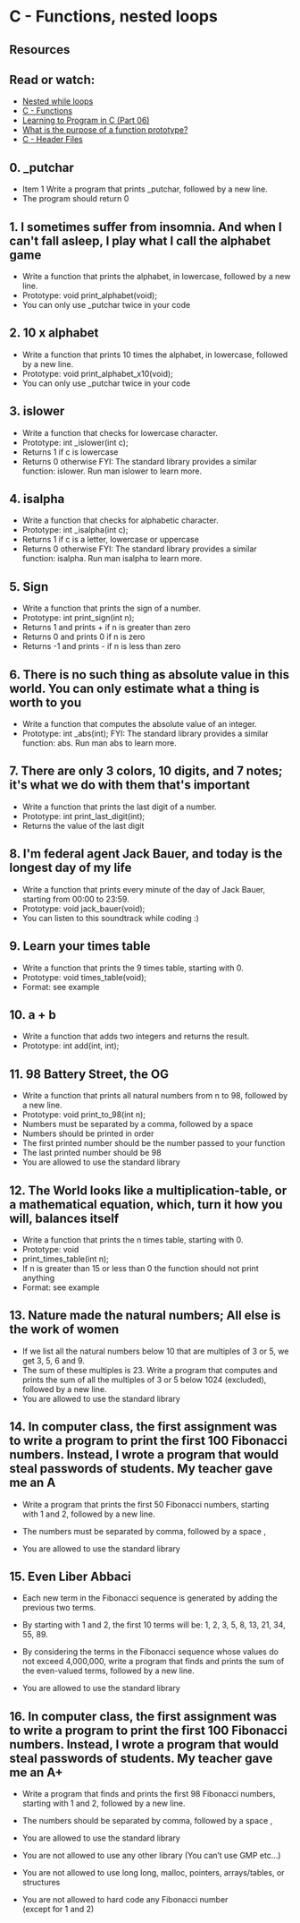 # C - Functions, nested loops


## Resources

## Read or watch:

- [Nested while loops](https://www.youtube.com/watch?v=Z3iGeQ1gIss)
- [C - Functions](https://www.tutorialspoint.com/cprogramming/c_functions.htm)
- [Learning to Program in C (Part 06)](https://www.youtube.com/watch?v=qMlnFwYdqIw)
- [What is the purpose of a function prototype?](https://www.geeksforgeeks.org/what-is-the-purpose-of-a-function-prototype/)
- [C - Header Files](https://www.tutorialspoint.com/cprogramming/c_header_files.htm)


## 0. _putchar ##
	
- Item 1 Write a program that prints _putchar, followed by a new line.
- The program should return 0

## 1. I sometimes suffer from insomnia. And when I can't fall asleep, I play what I call the alphabet game ##

- Write a function that prints the alphabet, in lowercase, followed by a new line.
- Prototype: void print_alphabet(void);
- You can only use _putchar twice in your code

## 2. 10 x alphabet ##

- Write a function that prints 10 times the alphabet, in lowercase, followed by a new line.
- Prototype: void print_alphabet_x10(void);
- You can only use _putchar twice in your code

## 3. islower ##

- Write a function that checks for lowercase character.
- Prototype: int _islower(int c);
- Returns 1 if c is lowercase
- Returns 0 otherwise
FYI: The standard library provides a similar function: islower. Run man islower to learn more.

## 4. isalpha ##

- Write a function that checks for alphabetic character.
- Prototype: int _isalpha(int c);
- Returns 1 if c is a letter, lowercase or uppercase
- Returns 0 otherwise
FYI: The standard library provides a similar function: isalpha. Run man isalpha to learn more.

## 5. Sign ##

- Write a function that prints the sign of a number.
- Prototype: int print_sign(int n);
- Returns 1 and prints + if n is greater than zero
- Returns 0 and prints 0 if n is zero
- Returns -1 and prints - if n is less than zero

## 6. There is no such thing as absolute value in this world. You can only estimate what a thing is worth to you ##

- Write a function that computes the absolute value of an integer.
- Prototype: int _abs(int);
FYI: The standard library provides a similar function: abs. Run man abs to learn more.

## 7. There are only 3 colors, 10 digits, and 7 notes; it's what we do with them that's important ##

- Write a function that prints the last digit of a number.
- Prototype: int print_last_digit(int);
- Returns the value of the last digit

## 8. I'm federal agent Jack Bauer, and today is the longest day of my life ##

- Write a function that prints every minute of the day of Jack Bauer, starting from 00:00 to 23:59.
- Prototype: void jack_bauer(void);
- You can listen to this soundtrack while coding :)

## 9. Learn your times table ##

- Write a function that prints the 9 times table, starting with 0.
- Prototype: void times_table(void);
- Format: see example

## 10. a + b ##

- Write a function that adds two integers and returns the result.
- Prototype: int add(int, int);

## 11. 98 Battery Street, the OG ##

- Write a function that prints all natural numbers from n to 98, followed by a new line.
- Prototype: void print_to_98(int n);
- Numbers must be separated by a comma, followed by a space
- Numbers should be printed in order
- The first printed number should be the number passed to your function
- The last printed number should be 98
- You are allowed to use the standard library

## 12. The World looks like a multiplication-table, or a mathematical equation, which, turn it how you will, balances itself ##

- Write a function that prints the n times table, starting with 0.
- Prototype: void
- print_times_table(int n);
- If n is greater than 15 or less than 0 the function should not print anything
- Format: see example


## 13. Nature made the natural numbers; All else is the work of women ##

- If we list all the natural numbers below 10 that are multiples of 3 or 5, we get 3, 5, 6 and 9.
- The sum of these multiples is 23. Write a program that computes and prints the sum of all the multiples of 3 or 5 below 1024 (excluded), followed by a new line.
- You are allowed to use the standard library


## 14. In computer class, the first assignment was to write a program to print the first 100 Fibonacci numbers. Instead, I wrote a program that would steal passwords of students. My teacher gave me an A ##

- Write a program that prints the first 50 Fibonacci numbers, starting with 1 and 2, followed by a new line.
- The numbers must be separated by comma, followed by a space , 

- You are allowed to use the standard library


## 15. Even Liber Abbaci ##

- Each new term in the Fibonacci sequence is generated by adding the previous two terms.
- By starting with 1 and 2, the first 10 terms will be: 1, 2, 3, 5, 8, 13, 21, 34, 55, 89. 
- By considering the terms in the Fibonacci sequence whose values do not exceed 4,000,000, write a program that finds and prints the sum of the even-valued terms, followed by a new line. 

- You are allowed to use the standard library


## 16. In computer class, the first assignment was to write a program to print the first 100 Fibonacci numbers. Instead, I wrote a program that would steal passwords of students. My teacher gave me an A+ ##

- Write a program that finds and prints the first 98 Fibonacci numbers, starting with 1 and 2, followed by a new line.

- The numbers should be separated by comma, followed by a space , 

- You are allowed to use the standard library

- You are not allowed to use any other library (You can’t use GMP etc…)

- You are not allowed to use long long, malloc, pointers, arrays/tables, or structures
- You are not allowed to hard code any Fibonacci number (except for 1 and 2)
